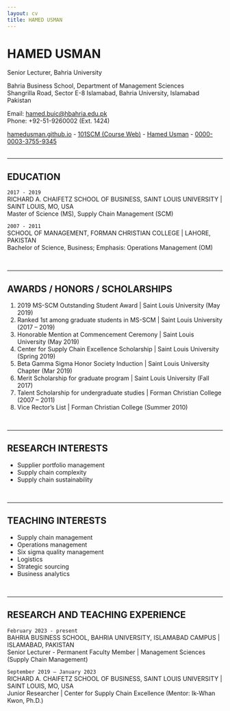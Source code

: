 ```yaml
---
layout: cv
title: HAMED USMAN
---
```

# HAMED USMAN
Senior Lecturer, Bahria University

Bahria Business School, Department of Management Sciences<br/>
Shangrilla Road, Sector E-8 Islamabad, Bahria University, Islamabad Pakistan<br/>

Email: <a href="mailto:hamed.buic@hbahria.edu.pk">hamed.buic@hbahria.edu.pk</a><br/>
Phone: +92-51-9260002 (Ext. 1424)

<div id="webaddress">
  <a href="https://hamedusman.github.io"><i class="fas fa-home"></i> hamedusman.github.io</a> - 
  <a href="http://101scm.github.io"><i class="fas fa-users"></i>101SCM (Course Web)</a> -
  <a href="https://github.com/hamedusman"><i class="fab fa-github"></i> Hamed Usman</a> - 
  <a href="https://orcid.org/0000-0003-3755-9345"><i class="ai ai-orcid"></i> 0000-0003-3755-9345</a>
</div>


<br/>

---


## EDUCATION

`2017 - 2019`<br/>
RICHARD A. CHAIFETZ SCHOOL OF BUSINESS, SAINT LOUIS UNIVERSITY | SAINT LOUIS, MO, USA<br/>
Master of Science (MS), Supply Chain Management (SCM)


`2007 - 2011`<br/>
SCHOOL OF MANAGEMENT, FORMAN CHRISTIAN COLLEGE | LAHORE, PAKISTAN<br/>
Bachelor of Science, Business; Emphasis: Operations Management (OM)


<br/>

---


## AWARDS / HONORS / SCHOLARSHIPS
<ol>
<li>2019 MS-SCM Outstanding Student Award | Saint Louis University (May 2019)</li>
<li>Ranked 1st among graduate students in MS-SCM | Saint Louis University	(2017 – 2019)</li>
<li>Honorable Mention at Commencement Ceremony | Saint Louis University	(May 2019)</li>
<li>Center for Supply Chain Excellence Scholarship | Saint Louis University	(Spring 2019)</li>
<li>Beta Gamma Sigma Honor Society Induction | Saint Louis University Chapter (Mar 2019)</li>
<li>Merit Scholarship for graduate program | Saint Louis University	(Fall 2017)</li>
<li>Talent Scholarship for undergraduate studies | Forman Christian College	(2007 – 2011)</li>
<li>Vice Rector’s List | Forman Christian College	(Summer 2010)</li>
</ol>


<br/>

---


## RESEARCH INTERESTS
<ul>
<li>Supplier portfolio management</li>
<li>Supply chain complexity</li>
<li>Supply chain sustainability</li>
</ul>


<br/>

---


## TEACHING INTERESTS
<ul>
<li>Supply chain management</li>
<li>Operations management</li>
<li>Six sigma quality management</li>
<li>Logistics</li>
<li>Strategic sourcing</li>
<li>Business analytics</li>
</ul>


<br/>

---


## RESEARCH AND TEACHING EXPERIENCE

`February 2023 - present`<br/>
BAHRIA BUSINESS SCHOOL, BAHRIA UNIVERSITY, ISLAMABAD CAMPUS | ISLAMABAD, PAKISTAN<br/>
Senior Lecturer - Permanent Faculty Member | Management Sciences (Supply Chain Management)

`September 2019 – January 2023`<br/>
RICHARD A. CHAIFETZ SCHOOL OF BUSINESS, SAINT LOUIS UNIVERSITY | SAINT LOUIS, MO, USA<br/>
Junior Researcher | Center for Supply Chain Excellence (Mentor: Ik-Whan Kwon, Ph.D.)
